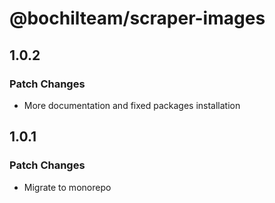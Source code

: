 # @bochilteam/scraper-images

## 1.0.2

### Patch Changes

- More documentation and fixed packages installation

## 1.0.1

### Patch Changes

- Migrate to monorepo
